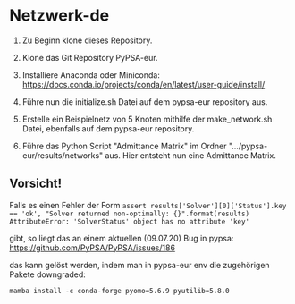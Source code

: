 # Netzwerk-de

1. Zu Beginn klone dieses Repository.

2. Klone das Git Repository PyPSA-eur.

3. Installiere Anaconda oder Miniconda:
https://docs.conda.io/projects/conda/en/latest/user-guide/install/

4. Führe nun die initialize.sh Datei auf dem pypsa-eur repository aus.

5. Erstelle ein Beispielnetz von 5 Knoten mithilfe der make_network.sh Datei, ebenfalls auf dem pypsa-eur repository.

6. Führe das Python Script "Admittance Matrix" im Ordner ".../pypsa-eur/results/networks" aus. 
Hier entsteht nun eine Admittance Matrix.


## Vorsicht!

Falls es einen Fehler der Form
`assert results['Solver'][0]['Status'].key == 'ok', "Solver returned non-optimally: {}".format(results)
AttributeError: 'SolverStatus' object has no attribute 'key'`

gibt, so liegt das an einem aktuellen (09.07.20) Bug in pypsa:
https://github.com/PyPSA/PyPSA/issues/186

das kann gelöst werden, indem man in pypsa-eur env die zugehörigen Pakete downgraded:

`mamba install -c conda-forge pyomo=5.6.9 pyutilib=5.8.0`
